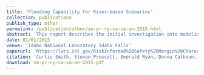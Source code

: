 ```yaml
---
title: 'Flooding Capability for River-based Scenarios'
collection: publications
publish_type: other
permalink: /publication/other/sm-pr-ry-ca-sa-an-2015.html
abstract: 'This report describes the initial investigation into modeling and simulation tools for application of riverine flooding representation as part of the Risk-Informed Safety Margin Characterization (RISMC) Pathway external hazards evaluations. The report provides examples of different flooding conditions and scenarios that could impact river and watershed systems. Both 2D and 3D modeling approaches are described.'
date: 01/01/2015
venue: 'Idaho National Laboratory Idaho Falls'
paperurl: 'https://lwrs.inl.gov/RiskInformed%20Safety%20Margin%20Characterization/Flooding_Capability_for_River-based_Scenarios.pdf'
citation: 'Curtis Smith, Steven Prescott, Emerald Ryan, Donna Calhoun, Ramprasad Sampath, S Anderson, "Flooding Capability for River-based Scenarios", <i>Idaho National Laboratory Idaho Falls</i>, 2015.'
download: sm-pr-ry-ca-sa-an-2015.pdf
---
```

